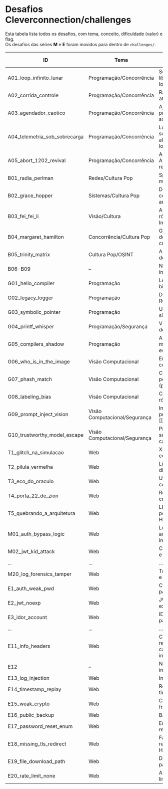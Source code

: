 # Desafios Cleverconnection/challenges

Esta tabela lista todos os desafios, com tema, conceito, dificuldade (valor) e flag.  
Os desafios das séries **M** e **E** foram movidos para dentro de `challenges/`.  

| ID | Tema | Conceito explorado | Dificuldade | Flag |
|---|---|---|---|---|
| A01_loop_infinito_lunar | Programação/Concorrência | Sentinela não liberada causa loop | ??? | CTF{loop_infinito_corrigido} |
| A02_corrida_controle | Programação/Concorrência | Race condition, ativar trava | ??? | CTF{condicao_de_corrida_domada} |
| A03_agendador_caotico | Programação/Concorrência | Ajuste de prioridades de scheduler | ??? | CTF{prioridades_em_orbita} |
| A04_telemetria_sob_sobrecarga | Programação/Concorrência | Logs em sobrecarga; alterar nível de log | ??? | CTF{telemetria_em_modo_safe} |
| A05_abort_1202_revival | Programação/Concorrência | Alarme Abort 1202; reordenar tarefas | ??? | CTF{abort_1202_superado} |
| B01_radia_perlman | Redes/Cultura Pop | Spanning Tree mal configurado | ??? | CTF{Arvores_Digitais_Seguras} |
| B02_grace_hopper | Sistemas/Cultura Pop | Depuração de computador antigo | ??? | CTF{Flowmatic_Debug_Master} |
| B03_fei_fei_li | Visão/Cultura | Análise de rótulos do ImageNet | ??? | CTF{Seeing_The_Unseen} |
| B04_margaret_hamilton | Concorrência/Cultura Pop | Gerenciamento de alarmes críticos | ??? | CTF{Software_On_The_Moon} |
| B05_trinity_matrix | Cultura Pop/OSINT | Análise de banco de dados fictício | ??? | CTF{Banco_de_Dados_da_Receita} |
| B06-B09 | – | Não implementados | – | – |
| G01_hello_compiler | Programação | Ler `.rodata` de binário C | ??? | CTF{grace_xor_matematica} |
| G02_legacy_logger | Programação | Decodificar logs ROT13 | ??? | CTF{grace_rot_traducao} |
| G03_symbolic_pointer | Programação | Usar tabela de símbolos | ??? | CTF{grace_symbol_legivel} |
| G04_printf_whisper | Programação/Segurança | Vulnerabilidade de format string | ??? | CTF{grace_printf_confianca} |
| G05_compilers_shadow | Programação | Antidebugging e máquina de estados | ??? | CTF{grace_shadow_otimizacao} |
| G06_who_is_in_the_image | Visão Computacional | Enviar cor correta | 25 | CTF{fei_fei_memoria_azul} |
| G07_phash_match | Visão Computacional | Comparar perceptual hash (pHash) | 25 | CTF{fei_fei_phash_match} |
| G08_labeling_bias | Visão Computacional | Corrigir viés de rótulos | 25 | CTF{fei_fei_bias_ajustado} |
| G09_prompt_inject_vision | Visão Computacional/Segurança | Injeção de prompt com [[INTERN]] | 25 | CTF{fei_fei_prompt_fluxo} |
| G10_trustworthy_model_escape | Visão Computacional/Segurança | Pipeline multi-serviço com campo auditável | 25 | CTF{fei_fei_pipeline_escape} |
| T1_glitch_na_simulacao | Web | XSS para roubar cookie | ??? | CTF{Trinity_Glitch_Vigilia} |
| T2_pilula_vermelha | Web | Listagem de diretórios | ??? | CTF{Trinity_Pilula_Listagem} |
| T3_eco_do_oraculo | Web | Upload e consulta de logs | ??? | CTF{Trinity_Log_Do_Oraculo} |
| T4_porta_22_de_zion | Web | Reconstruir credenciais SSH | ??? | CTF{Trinity_Zion_SSH} |
| T5_quebrando_a_arquitetura | Web | LFI + log poisoning + HMAC | ??? | CTF{Trinity_Arquitetura_Liberada} |
| M01_auth_bypass_logic | Web | Lógica de autenticação mal implementada | ??? | CTF{...} |
| M02_jwt_kid_attack | Web | Confusão de `kid` e `alg=none` | ??? | CTF{...} |
| ... | ... | ... | ... | ... |
| M20_log_forensics_tamper | Web | Tamper em logs e exportação | ??? | CTF{...} |
| E1_auth_weak_pwd | Web | Credenciais padrão | ??? | CTF{...} |
| E2_jwt_noexp | Web | JWT sem expiração | ??? | CTF{...} |
| E3_idor_account | Web | IDOR em parâmetro `id` | ??? | CTF{...} |
| ... | ... | ... | ... | ... |
| E11_info_headers | Web | Cabeçalhos revelam caminhos internos | ??? | CTF{...} |
| E12 | – | Não implementado | – | – |
| E13_log_injection | Web | Injeção de logs | ??? | CTF{...} |
| E14_timestamp_replay | Web | Replay de timestamp | ??? | CTF{...} |
| E15_weak_crypto | Web | Criptografia fraca sem IV | ??? | CTF{...} |
| E16_public_backup | Web | Backup exposto | ??? | CTF{...} |
| E17_password_reset_enum | Web | Enumeração em reset de senha | ??? | CTF{...} |
| E18_missing_tls_redirect | Web | Falta de redirecionamento HTTPS | ??? | CTF{...} |
| E19_file_download_path | Web | Download com path traversal | ??? | CTF{...} |
| E20_rate_limit_none | Web | Ausência de rate limit | ??? | CTF{...} |


